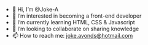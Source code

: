 - 👋 Hi, I’m @Joke-A
- 👀 I’m interested in becoming a front-end developer
- 🌱 I’m currently learning HTML, CSS & Javascript
- 💞️ I’m looking to collaborate on sharing knowledge 
- 📫 How to reach me: joke.avonds@hotmail.com

<!---
Joke-A/Joke-A is a ✨ special ✨ repository because its `README.md` (this file) appears on your GitHub profile.
You can click the Preview link to take a look at your changes.
--->
